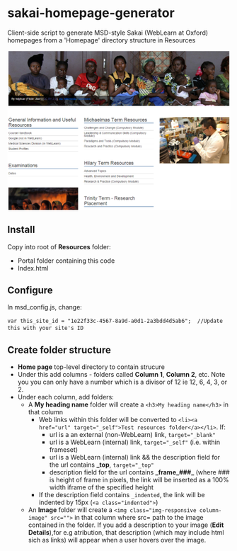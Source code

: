 # sakai-homepage-generator
Client-side script to generate MSD-style Sakai (WebLearn at Oxford) homepages from a 'Homepage' directory structure in Resources

![Homepage generator screenshot](/AutoHome.png)

## Install
Copy into root of **Resources** folder:
* Portal folder containing this code
* Index.html

## Configure
In msd_config.js, change:
  ```
  var this_site_id = "1e22f33c-4567-8a9d-a0d1-2a3bdd4d5ab6";  //Update this with your site's ID
  ```
## Create folder structure
* **Home page** top-level directory to contain strucure
* Under this add columns - folders called **Column 1**, **Column 2**, etc. Note you you can only have a number which is a divisor of 12 ie 12, 6, 4, 3, or 2.
* Under each column, add folders:
  * A **My heading name** folder will create a `<h3>My heading name</h3>` in that column
    * Web links within this folder will be converted to `<li><a href="url" target="_self">Test resources folder</a></li>`. If:
      * url is a an external (non-WebLearn) link, `target="_blank"`
      * url is a WebLearn (internal) link, `target="_self"` (i.e. within frameset)
      * url is a WebLearn (internal) link && the description field for the url contains **_top**, `target="_top"`
	  * description field for the url contains **\_frame\_###\_** (where ### is height of frame in pixels, the link will be inserted as a 100% width iframe of the specified height
    * If the description field contains `_indented`, the link will be indented by 15px (`<a class="indented">`)
  * An **Image** folder will create a `<img class="img-responsive column-image" src="">` in that column where src= path to the image contained in the folder. If you add a description to your image (**Edit Details**),for e.g atribution, that description (which may include html sich as links) will appear when a user hovers over the image.

